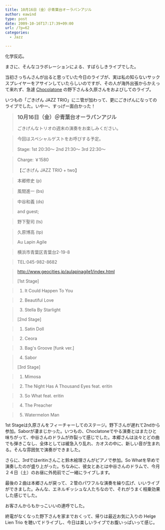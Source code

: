 ```yaml
---
title: 10月16日（金）＠青葉台オーラパンアジル
author: eawind
type: post
date: 2009-10-16T17:17:39+09:00
url: /?p=62
categories:
  - Jazz

---
```

化学反応。

まさに、そんなコラボレーションによる、すばらしきライブでした。
  
当初さっちんさんが出ると思っていた今日のライブが、実は私の知らないサックスプレイヤーをアサインしていたらしいのですが、その人が海外出張からかえって来れず、急遽 [Chocolatone][1] の野下さん＆久原さんをおよびしてのライブ。

いつもの「ごきげん JAZZ TRIO」にニ管が加わって、更にごきげんになってのライブでした。いやー、すっげー面白かった！

> **<big>10月16日（金）＠青葉台オーラパンアジル</big>**
> 
> ごきげんなトリオの週末の演奏をお楽しみください。
  
> 今回はスペシャルゲストをお呼びする予定。
> 
> Stage: 1st 20:30〜 2nd 21:30〜 3rd 22:30〜
  
> Charge: ￥1580
> 
> 【ごきげん JAZZ TRIO + two】
  
> 本郷修史 (p)
  
> 風間進一 (bs)
  
> 中谷和義 (ds)
> 
> and guest;
  
> 野下聖司 (ts)
  
> 久原博高 (tp)
> 
> Au Lapin Agile
  
> 横浜市青葉区青葉台2-19-8
  
> TEL:045-982-8682
  
> http://www.geocities.jp/aulapinagile1/index.html
> 
> [1st Stage]
  
> 1. It Could Happen To You
  
> 2. Beautiful Love
  
> 3. Stella By Starlight
> 
> [2nd Stage]
  
> 1. Satin Doll
  
> 2. Ceora
  
> 3. Bag's Groove [funk ver.]
  
> 4. Sabor
> 
> [3rd Stage]
  
> 1. Mimosa
  
> 2. The Night Has A Thousand Eyes feat. eritin
  
> 3. So What feat. eritin
  
> 4. The Preacher
  
> 5. Watermelon Man 

1st Stageは久原さんをフィーチャーしてのステージ。野下さんが遅れて2ndから参加。Saborが凄まじかった。いつもの、Choclatoneでやる演奏とはまたひと味ちがって、中谷さんのドラムが炸裂って感じでした。本郷さんは淡々とどの曲でも弾きこなし、全体としては緩急入り乱れ、カオスの中に、新しい音が生まれる。そんな雰囲気で演奏ができました。

さらに、3rdではeritinさんこと鈴木絵理さんがピアノで参加。So Whatを早めで演奏したのが盛り上がった。ちなみに、彼女とあとは中谷さんのドラムで、今月２４日（土）のお昼に外苑前でご一緒にライブします。

最後の２曲は本郷さんが戻って、２管のパワフルな演奏を繰り広げ、いいライブができました。みんな、エネルギッシュな人たちなので、それがうまく相乗効果した感じでした。

お客さんからもかっこいいの連呼でした。
  
終電がなくなった野下さんを家までおくって、帰りは最近お気に入りの Helge Lien Trio を聴いてドライブし、今日は楽しいライブでお腹いっぱいって感じ。

 [1]: http://www.eawind.net/?page_id=930
